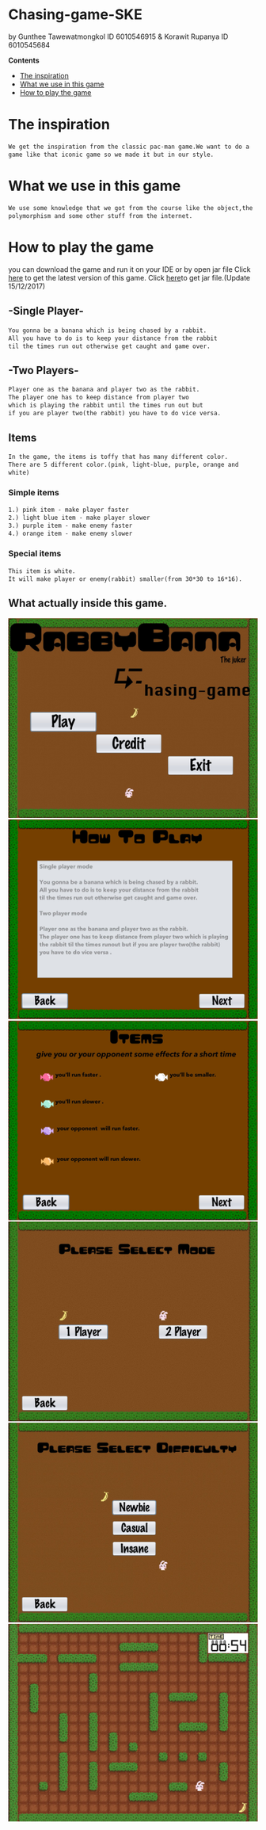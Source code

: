 # Chasing-game-SKE 
by Gunthee Tawewatmongkol ID 6010546915 & Korawit Rupanya ID 6010545684

**Contents**
- [The inspiration](#the-inspiration)
- [What we use in this game](#what-we-use-in-this-game)
- [How to play the game](#how-to-play-the-game)

# The inspiration
	We get the inspiration from the classic pac-man game.We want to do a game like that iconic game so we made it but in our style.

# What we use in this game
	We use some knowledge that we got from the course like the object,the polymorphism and some other stuff from the internet.

# How to play the game

you can download the game and run it on your IDE or by open jar file 
    Click [here](https://github.com/KameriiJ/Chasing-game-SKE) to get the latest version of this game.
    Click [here](https://drive.google.com/open?id=1afX_BI5sK4UPi5P2sqG-Umg3VWb8rsrf)to get jar file.(Update 15/12/2017)

## -Single Player-

    You gonna be a banana which is being chased by a rabbit.
    All you have to do is to keep your distance from the rabbit 
    til the times run out otherwise get caught and game over.

## -Two Players-

    Player one as the banana and player two as the rabbit.
    The player one has to keep distance from player two 
    which is playing the rabbit until the times run out but 
    if you are player two(the rabbit) you have to do vice versa.

## Items
    In the game, the items is toffy that has many different color.
    There are 5 different color.(pink, light-blue, purple, orange and white)

   ### Simple items

	1.) pink item - make player faster
 	2.) light blue item - make player slower
 	3.) purple item - make enemy faster
 	4.) orange item - make enemy slower

  ### Special items

	This item is white.
	It will make player or enemy(rabbit) smaller(from 30*30 to 16*16).

## What actually inside this game.

![h1](readmeimage/Screen_Shot_2560-12-15_at_15_32_49.jpg)
![h2](readmeimage/Screen_Shot_2560-12-15_at_15_33_06.jpg)
![h3](readmeimage/Screen_Shot_2560-12-15_at_15_33_19.jpg)
![h4](readmeimage/Screen_Shot_2560-12-15_at_15_33_30.jpg)
![h5](readmeimage/Screen_Shot_2560-12-15_at_15_33_48.jpg)
![h6](readmeimage/Screen_Shot_2560-12-15_at_15_34_04.jpg)



    

